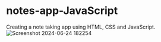 # notes-app-JavaScript
Creating a note taking app using HTML, CSS and JavaScript.
![Screenshot 2024-06-24 182254](https://github.com/codeofmahesh/notes-app-JavaScript/assets/108455779/2a2245db-44ef-4b3a-a309-743289689892)
